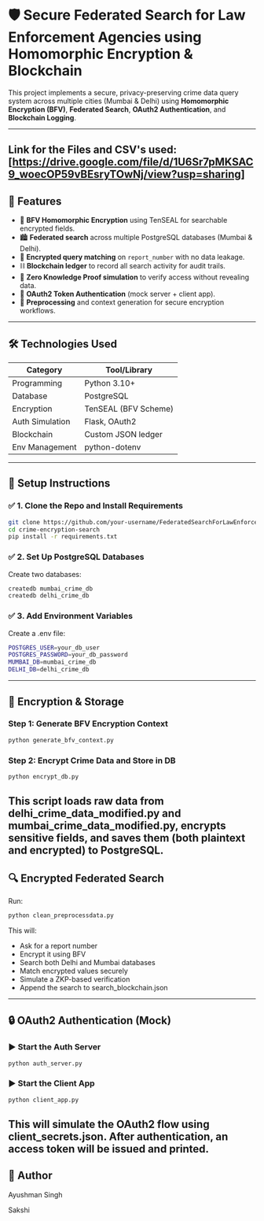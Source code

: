 # 🛡️ Secure Federated Search for Law Enforcement Agencies using Homomorphic Encryption & Blockchain

This project implements a secure, privacy-preserving crime data query system across multiple cities (Mumbai & Delhi) using **Homomorphic Encryption (BFV)**, **Federated Search**, **OAuth2 Authentication**, and **Blockchain Logging**.

---
Link for the Files and CSV's used: [https://drive.google.com/file/d/1U6Sr7pMKSAC9_woecOP59vBEsryTOwNj/view?usp=sharing]
---

## 🚀 Features

- 🔐 **BFV Homomorphic Encryption** using TenSEAL for searchable encrypted fields.
- 🏙️ **Federated search** across multiple PostgreSQL databases (Mumbai & Delhi).
- 🔎 **Encrypted query matching** on `report_number` with no data leakage.
- ⛓️ **Blockchain ledger** to record all search activity for audit trails.
- 🔏 **Zero Knowledge Proof simulation** to verify access without revealing data.
- 🔑 **OAuth2 Token Authentication** (mock server + client app).
- 🧹 **Preprocessing** and context generation for secure encryption workflows.

---

## 🛠️ Technologies Used

| Category         | Tool/Library              |
|------------------|---------------------------|
| Programming      | Python 3.10+              |
| Database         | PostgreSQL                |
| Encryption       | TenSEAL (BFV Scheme)      |
| Auth Simulation  | Flask, OAuth2             |
| Blockchain       | Custom JSON ledger        |
| Env Management   | python-dotenv             |

---


## 🧪 Setup Instructions

### ✅ 1. Clone the Repo and Install Requirements

```bash
git clone https://github.com/your-username/FederatedSearchForLawEnforcementAgencie.git
cd crime-encryption-search
pip install -r requirements.txt
```
### ✅ 2. Set Up PostgreSQL Databases
Create two databases:
```bash
createdb mumbai_crime_db
createdb delhi_crime_db
```
### ✅ 3. Add Environment Variables
Create a .env file: 
```bash
POSTGRES_USER=your_db_user
POSTGRES_PASSWORD=your_db_password
MUMBAI_DB=mumbai_crime_db
DELHI_DB=delhi_crime_db
```
---
## 🔐 Encryption & Storage
### Step 1: Generate BFV Encryption Context
```bash
python generate_bfv_context.py
```
### Step 2: Encrypt Crime Data and Store in DB
```bash
python encrypt_db.py
```
This script loads raw data from delhi_crime_data_modified.py and mumbai_crime_data_modified.py, encrypts sensitive fields, and saves them (both plaintext and encrypted) to PostgreSQL.
---
## 🔍 Encrypted Federated Search
Run:
```bash
python clean_preprocessdata.py
```
This will:
- Ask for a report number
- Encrypt it using BFV
- Search both Delhi and Mumbai databases
- Match encrypted values securely
- Simulate a ZKP-based verification
- Append the search to search_blockchain.json
---
## 🔒 OAuth2 Authentication (Mock)
### ▶️ Start the Auth Server
```bash
python auth_server.py
```
### ▶️ Start the Client App
```bash
python client_app.py
```
This will simulate the OAuth2 flow using client_secrets.json. After authentication, an access token will be issued and printed.
---
## 👤 Author
Ayushman Singh

Sakshi
